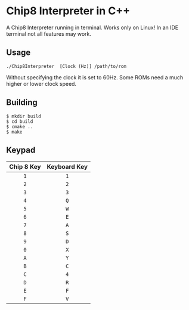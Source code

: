 # Chip8 Interpreter in C++
A Chip8 Interpreter running in terminal. Works only on Linux!
In an IDE terminal not all features may work.

## Usage
    ./Chip8Interpreter  [Clock (Hz)] /path/to/rom

Without specifying the clock it is set to 60Hz.
Some ROMs need a much higher or lower clock speed.

## Building
    $ mkdir build
    $ cd build
    $ cmake ..
    $ make

## Keypad

| Chip 8 Key | Keyboard Key |
| :--------: | :----------: |
| `1`        | `1`          |
| `2`        | `2`          |
| `3`        | `3`          |
| `4`        | `Q`          |
| `5`        | `W`          |
| `6`        | `E`          |
| `7`        | `A`          |
| `8`        | `S`          |
| `9`        | `D`          |
| `0`        | `X`          |
| `A`        | `Y`          |
| `B`        | `C`          |
| `C`        | `4`          |
| `D`        | `R`          |
| `E`        | `F`          |
| `F`        | `V`          |

